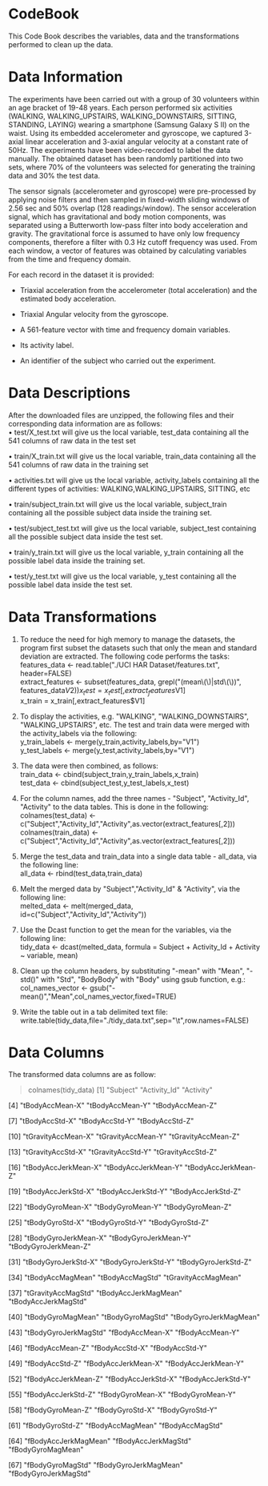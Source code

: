 CodeBook
===================
This Code Book describes the variables, data and the transformations performed to clean up the data.

Data Information
===================
The experiments have been carried out with a group of 30 volunteers within an age bracket of 19-48 years. Each person performed six activities (WALKING, WALKING_UPSTAIRS, WALKING_DOWNSTAIRS, SITTING, STANDING, LAYING) wearing a smartphone (Samsung Galaxy S II) on the waist. Using its embedded accelerometer and gyroscope, we captured 3-axial linear acceleration and 3-axial angular velocity at a constant rate of 50Hz. The experiments have been video-recorded to label the data manually. The obtained dataset has been randomly partitioned into two sets, where 70% of the volunteers was selected for generating the training data and 30% the test data.  

The sensor signals (accelerometer and gyroscope) were pre-processed by applying noise filters and then sampled in fixed-width sliding windows of 2.56 sec and 50% overlap (128 readings/window). The sensor acceleration signal, which has gravitational and body motion components, was separated using a Butterworth low-pass filter into body acceleration and gravity. The gravitational force is assumed to have only low frequency components, therefore a filter with 0.3 Hz cutoff frequency was used. From each window, a vector of features was obtained by calculating variables from the time and frequency domain.
  
  For each record in the dataset it is provided:  
  
- Triaxial acceleration from the accelerometer (total acceleration) and the estimated body acceleration.  

- Triaxial Angular velocity from the gyroscope.  

- A 561-feature vector with time and frequency domain variables.  

- Its activity label.  

- An identifier of the subject who carried out the experiment.  

Data Descriptions
===================
After the downloaded files are unzipped, the following files and their corresponding data information are as follows:  
•	test/X_test.txt will give us the local variable, test_data containing all the 541 columns of raw data in the test set  

•	train/X_train.txt will give us the local variable, train_data containing all the 541 columns of raw data in the training set  

•	activities.txt will give us the local variable, activity_labels containing all the different types of activities: WALKING,WALKING_UPSTAIRS, SITTING, etc  

•	train/subject_train.txt will give us the local variable, subject_train containing all the possible subject data inside the training set.  

•	test/subject_test.txt will give us the local variable, subject_test containing all the possible subject data inside the test set.  

•	train/y_train.txt will give us the local variable, y_train containing all the possible label data inside the training set.  

•	test/y_test.txt will give us the local variable, y_test containing all the possible label data inside the test set.  

Data Transformations
===================
1. To reduce the need for high memory to manage the datasets, the program first subset the datasets such that only the mean and standard deviation are extracted. The following code performs the tasks:
      features_data <- read.table("./UCI HAR Dataset/features.txt", header=FALSE)  
	  extract_features <- subset(features_data,  grepl("(mean\\(\\)|std\\(\\))", features_data$V2) )  
	  x_test = x_test[,extract_features$V1]  
	  x_train = x_train[,extract_features$V1]  

2. To display the activities, e.g. "WALKING", "WALKING_DOWNSTAIRS", "WALKING_UPSTAIRS", etc. The test and train data were merged with the activity_labels via the following:  
		y_train_labels <- merge(y_train,activity_labels,by="V1")  
		y_test_labels <- merge(y_test,activity_labels,by="V1")  

3. The data were then combined, as follows:  
		train_data <- cbind(subject_train,y_train_labels,x_train)  
		test_data <- cbind(subject_test,y_test_labels,x_test)  

4. For the column names, add the three names - "Subject", "Activity_Id", "Activity" to the data tables. This is done in the following:  
		colnames(test_data) <- c("Subject","Activity_Id","Activity",as.vector(extract_features[,2]))  
		colnames(train_data) <- c("Subject","Activity_Id","Activity",as.vector(extract_features[,2]))  

5. Merge the test_data and train_data into a single data table - all_data, via the following line:  
		all_data <- rbind(test_data,train_data)  
		
6. Melt the merged data by "Subject","Activity_Id" & "Activity", via the following line:  
		melted_data <- melt(merged_data, id=c("Subject","Activity_Id","Activity"))  

7. Use the Dcast function to get the mean for the variables, via the following line:  
		tidy_data <- dcast(melted_data, formula = Subject + Activity_Id + Activity ~ variable, mean)

8. Clean up the column headers, by substituting "-mean" with "Mean", "-std()" with "Std", "BodyBody" with "Body" using gsub function, e.g.:  
		col_names_vector <- gsub("-mean()","Mean",col_names_vector,fixed=TRUE)  

9. Write the table out in a tab delimited text file:  
	write.table(tidy_data,file="./tidy_data.txt",sep="\t",row.names=FALSE)

Data Columns
===================
The transformed data columns are as follow:
> colnames(tidy_data)
 [1] "Subject"              "Activity_Id"          "Activity"              
 
 [4] "tBodyAccMean-X"       "tBodyAccMean-Y"       "tBodyAccMean-Z"        
 
 [7] "tBodyAccStd-X"        "tBodyAccStd-Y"        "tBodyAccStd-Z"         
 
[10] "tGravityAccMean-X"    "tGravityAccMean-Y"    "tGravityAccMean-Z"     

[13] "tGravityAccStd-X"     "tGravityAccStd-Y"     "tGravityAccStd-Z"      

[16] "tBodyAccJerkMean-X"   "tBodyAccJerkMean-Y"   "tBodyAccJerkMean-Z"    

[19] "tBodyAccJerkStd-X"    "tBodyAccJerkStd-Y"    "tBodyAccJerkStd-Z"     

[22] "tBodyGyroMean-X"      "tBodyGyroMean-Y"      "tBodyGyroMean-Z"       

[25] "tBodyGyroStd-X"       "tBodyGyroStd-Y"       "tBodyGyroStd-Z"         

[28] "tBodyGyroJerkMean-X"  "tBodyGyroJerkMean-Y"  "tBodyGyroJerkMean-Z"   

[31] "tBodyGyroJerkStd-X"   "tBodyGyroJerkStd-Y"   "tBodyGyroJerkStd-Z"    

[34] "tBodyAccMagMean"      "tBodyAccMagStd"       "tGravityAccMagMean"    

[37] "tGravityAccMagStd"    "tBodyAccJerkMagMean"  "tBodyAccJerkMagStd"    

[40] "tBodyGyroMagMean"     "tBodyGyroMagStd"      "tBodyGyroJerkMagMean"  

[43] "tBodyGyroJerkMagStd"  "fBodyAccMean-X"       "fBodyAccMean-Y"        

[46] "fBodyAccMean-Z"       "fBodyAccStd-X"        "fBodyAccStd-Y"         

[49] "fBodyAccStd-Z"        "fBodyAccJerkMean-X"   "fBodyAccJerkMean-Y"    

[52] "fBodyAccJerkMean-Z"   "fBodyAccJerkStd-X"    "fBodyAccJerkStd-Y"     

[55] "fBodyAccJerkStd-Z"    "fBodyGyroMean-X"      "fBodyGyroMean-Y"       

[58] "fBodyGyroMean-Z"      "fBodyGyroStd-X"       "fBodyGyroStd-Y"        

[61] "fBodyGyroStd-Z"       "fBodyAccMagMean"      "fBodyAccMagStd"        

[64] "fBodyAccJerkMagMean"  "fBodyAccJerkMagStd"   "fBodyGyroMagMean"      

[67] "fBodyGyroMagStd"      "fBodyGyroJerkMagMean" "fBodyGyroJerkMagStd" 		  

		


